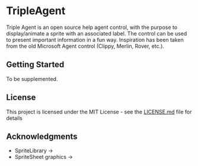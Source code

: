 # TripleAgent

Triple Agent is an open source help agent control, with the purpose to display/animate a sprite with an associated label. The control can be used to present important information in a fun way. Inspiration has been taken from the old Microsoft Agent control (Clippy, Merlin, Rover, etc.).

## Getting Started

To be supplemented.

## License

This project is licensed under the MIT License - see the [LICENSE.md](LICENSE.md) file for details

## Acknowledgments

* SpriteLibrary ->
* SpriteSheet graphics ->
